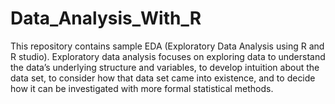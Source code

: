 # Data_Analysis_With_R
This repository contains sample EDA (Exploratory Data Analysis using R and R studio). Exploratory data analysis focuses on exploring data to understand the data’s underlying structure and variables, to develop intuition about the data set, to consider how that data set came into existence, and to decide how it can be investigated with more formal statistical methods.
